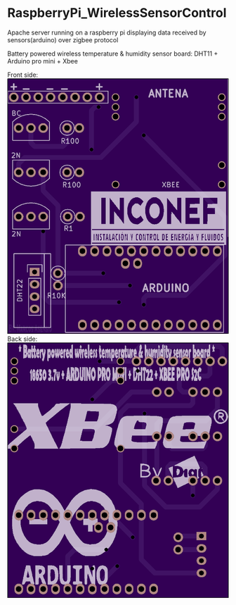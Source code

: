 # RaspberryPi_WirelessSensorControl
Apache server running on a raspberry pi displaying data received by sensors(arduino) over zigbee protocol

Battery powered wireless temperature & humidity sensor board: DHT11 + Arduino pro mini + Xbee

Front side:
![parteAlante](PCB's_y_circuitos/parteAlante.png)
Back side: 
![parteAtras](PCB's_y_circuitos/parteTrasera.png)
